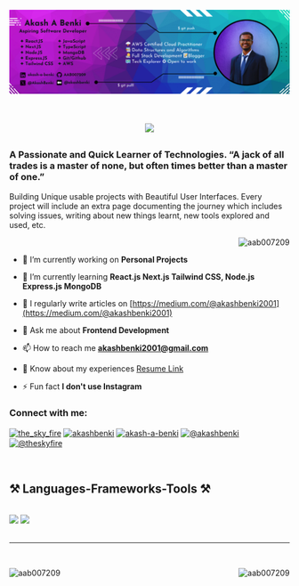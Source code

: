 ![Github Profile Cover Image](https://github.com/AAB007209/AAB007209/blob/master/Github%20Cover.png)

<h1 align="center"> 
<img src="https://readme-typing-svg.herokuapp.com?font=Bitter&weight=600&size=30&duration=4000&pause=1000&color=D200FF&center=true&vCenter=true&random=false&width=500&height=65&lines=Hi+%F0%9F%91%8B+There+!;I'm+%F0%9F%91%A8%E2%80%8D%F0%9F%92%BB+Akash+A+Benki"/>
</h1>

### A Passionate and Quick Learner of Technologies. “A jack of all trades is a master of none, but often times better than a master of one.”
<p>Building Unique usable projects with Beautiful User Interfaces. Every project will include an extra page documenting the journey which includes solving issues, writing about new things learnt, new tools explored and used, etc.</p>

<p align="end"> <img src="https://komarev.com/ghpvc/?username=aab007209&label=Profile%20views&color=0e75b6&style=flat" alt="aab007209" /> </p>

- 🔭 I’m currently working on **Personal Projects**

- 🌱 I’m currently learning **React.js Next.js Tailwind CSS, Node.js Express.js MongoDB**

- 📝 I regularly write articles on [https://medium.com/@akashbenki2001](https://medium.com/@akashbenki2001)

- 💬 Ask me about **Frontend Development**

- 📫 How to reach me **akashbenki2001@gmail.com**

- 📄 Know about my experiences [Resume Link](https://t.ly/1cTox)

- ⚡ Fun fact **I don't use Instagram**

<h3 align="left">Connect with me:</h3>
<p align="left">
<a href="https://dev.to/the_sky_fire" target="blank"><img align="center" src="https://raw.githubusercontent.com/rahuldkjain/github-profile-readme-generator/master/src/images/icons/Social/devto.svg" alt="the_sky_fire" height="30" width="40" /></a> <a href="https://twitter.com/akashbenki" target="blank"><img align="center" src="https://raw.githubusercontent.com/rahuldkjain/github-profile-readme-generator/master/src/images/icons/Social/twitter.svg" alt="akashbenki" height="30" width="40" /></a>
<a href="https://linkedin.com/in/akash-a-benki" target="blank"><img align="center" src="https://raw.githubusercontent.com/rahuldkjain/github-profile-readme-generator/master/src/images/icons/Social/linked-in-alt.svg" alt="akash-a-benki" height="30" width="40" /></a>
<a href="https://medium.com/@akashbenki" target="blank"><img align="center" src="https://raw.githubusercontent.com/rahuldkjain/github-profile-readme-generator/master/src/images/icons/Social/medium.svg" alt="@akashbenki" height="30" width="40" /></a>
<a href="https://hashnode.com/@theskyfire" target="blank"><img align="center" src="https://raw.githubusercontent.com/rahuldkjain/github-profile-readme-generator/master/src/images/icons/Social/hashnode.svg" alt="@theskyfire" height="30" width="40" /></a>

</p>

<br/>

<h2 align="left">⚒️ Languages-Frameworks-Tools ⚒️</h2>
<br/>
<div align="left">
    <img src="https://skillicons.dev/icons?i=c,cpp,javascript,typescript,react,nextjs,tailwind,vite,nodejs,express,bootstrap,html,css" />
    <img src="https://skillicons.dev/icons?i=python,java,mongodb,mysql,postgres,aws,babel,vscode,github,figma,git,postman,netlify" /><br>
</div>

<br/>

---
<br/>

<p><img align="left" src="https://github-readme-stats.vercel.app/api?username=aab007209&show_icons=true&locale=en" alt="aab007209" /><img align="right" src="https://github-readme-streak-stats.herokuapp.com/?user=aab007209&" alt="aab007209" /></p>
<!-- <p><img align="left" src="https://github-readme-streak-stats.herokuapp.com/?user=aab007209&" alt="aab007209" /></p> -->
